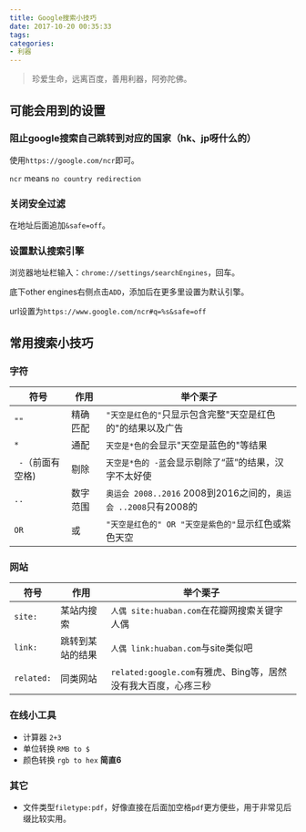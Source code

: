 ```yaml
---
title: Google搜索小技巧
date: 2017-10-20 00:35:33
tags:
categories:
- 利器
---
```

>珍爱生命，远离百度，善用利器，阿弥陀佛。

## 可能会用到的设置

### 阻止google搜索自己跳转到对应的国家（hk、jp呀什么的）

使用`https://google.com/ncr`即可。

`ncr` means `no country redirection`

### 关闭安全过滤

在地址后面追加`&safe=off`。


### 设置默认搜索引擎

浏览器地址栏输入：`chrome://settings/searchEngines`，回车。

底下other engines右侧点击`ADD`，添加后在更多里设置为默认引擎。

url设置为`https://www.google.com/ncr#q=%s&safe=off`

## 常用搜索小技巧

### 字符

| 符号 | 作用 | 举个栗子 |
| ---- | ------ | ------ |
|`""`|精确匹配| `"天空是红色的"`只显示包含完整"天空是红色的"的结果以及广告|
|`*`|通配|`天空是*色的`会显示"天空是蓝色的"等结果|
|` -`（前面有空格)|剔除|`天空是*色的 -蓝`会显示剔除了“蓝”的结果，汉字不太好使|
|`..`|数字范围|`奥运会 2008..2016` 2008到2016之间的，`奥运会 ..2008`只有2008的|
|`OR`|或|`"天空是红色的" OR "天空是紫色的"`显示红色或紫色天空|

### 网站

| 符号 | 作用 | 举个栗子 |
| ---- | ------ | ------ |
|`site:`|某站内搜索| `人偶 site:huaban.com`在花瓣网搜索关键字人偶|
|`link:`|跳转到某站的结果|`人偶 link:huaban.com`与site类似吧|
|`related:`|同类网站|`related:google.com`有雅虎、Bing等，居然没有我大百度，心疼三秒|

### 在线小工具

* 计算器 `2+3`
* 单位转换 `RMB to $`
* 颜色转换 `rgb to hex` **简直6**

### 其它

* 文件类型`filetype:pdf`，好像直接在后面加空格`pdf`更方便些，用于非常见后缀比较实用。

